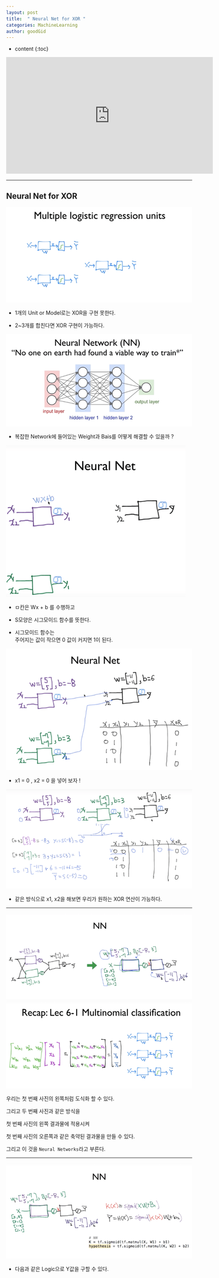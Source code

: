 ```yaml
---
layout: post
title:  " Neural Net for XOR "
categories: MachineLearning
author: goodGid
---
```

* content
{:toc}


<iframe width="560" height="315" src="https://www.youtube.com/embed/oFGHOsAYiz0" frameborder="0" allow="autoplay; encrypted-media" allowfullscreen></iframe>

---


## Neural Net for XOR


![](/assets/img/machine_learning/ML_9_1_1.png)



* 1개의 Unit or Model로는 XOR을 구현 못한다.

* 2~3개를 합친다면 XOR 구현이 가능하다.





![](/assets/img/machine_learning/ML_9_1_2.png)




* 복잡한 Network에 들어있는 Weight과 Bais를 어떻게 해결할 수 있을까 ?





![](/assets/img/machine_learning/ML_9_1_3.png)



* ㅁ칸은 Wx + b 를 수행하고

* S모양은 시그모이드 함수를 뜻한다.

* 시그모이드 함수는 <br> 주어지는 값이 작으면 0 값이 커지면 1이 된다.




![](/assets/img/machine_learning/ML_9_1_4.png)




* x1 = 0 , x2 = 0 을 넣어 보자 ! 


![](/assets/img/machine_learning/ML_9_1_5.png)



* 같은 방식으로 x1, x2을 해보면 우리가 원하는 XOR 연산이 가능하다.


---




![](/assets/img/machine_learning/ML_9_1_6.png)
![](/assets/img/machine_learning/ML_9_1_7.png)



우리는 첫 번째 사진의 왼쪽처럼 도식화 할 수 있다.

그리고 두 번째 사진과 같은 방식을 

첫 번째 사진의 왼쪽 결과물에 적용시켜

첫 번째 사진의 오른쪽과 같은 축약된 결과물을 만들 수 있다.

그리고 이 것을 `Neural Networks`라고 부른다.


---



![](/assets/img/machine_learning/ML_9_1_8.png)



* 다음과 같은 Logic으로 Y값을 구할 수 있다.